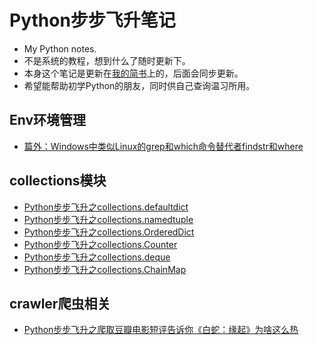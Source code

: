 # Python步步飞升笔记
- My Python notes.
- 不是系统的教程，想到什么了随时更新下。
- 本身这个笔记是更新在[我的简书](https://www.jianshu.com/u/11e1049a308f)上的，后面会同步更新。
- 希望能帮助初学Python的朋友，同时供自己查询温习所用。

## Env环境管理
- [篇外：Windows中类似Linux的grep和which命令替代者findstr和where](https://github.com/Kianhit/python-bbfeisheng/blob/master/crawler/windows_find_which.md)

## collections模块 
- [Python步步飞升之collections.defaultdict](https://github.com/Kianhit/python-bbfeisheng/blob/master/collections/defaultdict.md)
- [Python步步飞升之collections.namedtuple](https://github.com/Kianhit/python-bbfeisheng/blob/master/collections/namedtuple.md)
- [Python步步飞升之collections.OrderedDict](https://github.com/Kianhit/python-bbfeisheng/blob/master/collections/OrderedDict.md) 
- [Python步步飞升之collections.Counter](https://github.com/Kianhit/python-bbfeisheng/blob/master/collections/Counter.md)
- [Python步步飞升之collections.deque](https://github.com/Kianhit/python-bbfeisheng/blob/master/collections/deque.md)
- [Python步步飞升之collections.ChainMap](https://github.com/Kianhit/python-bbfeisheng/blob/master/collections/ChainMap.md)

## crawler爬虫相关
- [Python步步飞升之爬取豆瓣电影短评告诉你《白蛇：缘起》为啥这么热](https://github.com/Kianhit/python-bbfeisheng/blob/master/crawler/DoubanMovieCommentsCrawler.md)